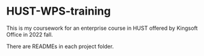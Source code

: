 # HUST-WPS-training
This is my coursework for an enterprise course in HUST offered by Kingsoft Office in 2022 fall.

There are READMEs in each project folder.
